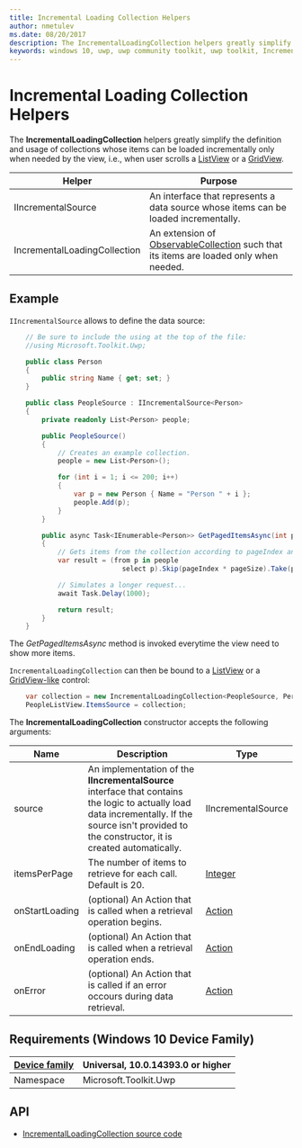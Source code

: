 ```yaml
---
title: Incremental Loading Collection Helpers
author: nmetulev
ms.date: 08/20/2017
description: The IncrementalLoadingCollection helpers greatly simplify the definition and usage of collections whose items can be loaded incrementally only when needed by the view
keywords: windows 10, uwp, uwp community toolkit, uwp toolkit, IncrementalLoadingCollection
---
```


# Incremental Loading Collection Helpers

The **IncrementalLoadingCollection** helpers greatly simplify the definition and usage of collections whose items can be loaded incrementally only when needed by the view, i.e., when user scrolls a [ListView](https://msdn.microsoft.com/library/windows/apps/windows.ui.xaml.controls.listview.aspx) or a [GridView](https://msdn.microsoft.com/library/windows/apps/windows.ui.xaml.controls.gridview.aspx).

| Helper | Purpose |
| --- | --- |
|IIncrementalSource | An interface that represents a data source whose items can be loaded incrementally. |
|IncrementalLoadingCollection | An extension of [ObservableCollection](https://msdn.microsoft.com/library/ms668604.aspx) such that its items are loaded only when needed. |

## Example
`IIncrementalSource` allows to define the data source:

```csharp
    // Be sure to include the using at the top of the file:
    //using Microsoft.Toolkit.Uwp;

    public class Person
    {
        public string Name { get; set; }
    }

    public class PeopleSource : IIncrementalSource<Person>
    {
        private readonly List<Person> people;

        public PeopleSource()
        {
            // Creates an example collection.
            people = new List<Person>();

            for (int i = 1; i <= 200; i++)
            {
                var p = new Person { Name = "Person " + i };
                people.Add(p);
            }
        }

        public async Task<IEnumerable<Person>> GetPagedItemsAsync(int pageIndex, int pageSize)
        {
            // Gets items from the collection according to pageIndex and pageSize parameters.
            var result = (from p in people
                            select p).Skip(pageIndex * pageSize).Take(pageSize);

            // Simulates a longer request...
            await Task.Delay(1000);

            return result;
        }
    }
```

The *GetPagedItemsAsync* method is invoked everytime the view need to show more items.

`IncrementalLoadingCollection` can then be bound to a [ListView](https://msdn.microsoft.com/library/windows/apps/windows.ui.xaml.controls.listview.aspx) or a [GridView-like](https://msdn.microsoft.com/library/windows/apps/windows.ui.xaml.controls.gridview.aspx) control:

```csharp
    var collection = new IncrementalLoadingCollection<PeopleSource, Person>();
    PeopleListView.ItemsSource = collection;
```

The **IncrementalLoadingCollection** constructor accepts the following arguments:

| Name | Description | Type |
| --- | --- | --- |
| source | An implementation of the **IIncrementalSource** interface that contains the logic to actually load data incrementally. If the source isn't provided to the constructor, it is created automatically. | IIncrementalSource |  
| itemsPerPage | The number of items to retrieve for each call. Default is 20. | [Integer](https://msdn.microsoft.com/library/windows/apps/System.Int32) |  
| onStartLoading | (optional) An Action that is called when a retrieval operation begins. | [Action](https://msdn.microsoft.com/library/system.action.aspx) |  
| onEndLoading | (optional) An Action that is called when a retrieval operation ends. | [Action](https://msdn.microsoft.com/library/system.action.aspx) |  
| onError | (optional) An Action that is called if an error occours during data retrieval. | [Action](https://msdn.microsoft.com/library/system.action.aspx) |  

## Requirements (Windows 10 Device Family)

| [Device family](http://go.microsoft.com/fwlink/p/?LinkID=526370) | Universal, 10.0.14393.0 or higher |
| --- | --- |
| Namespace | Microsoft.Toolkit.Uwp |

## API

* [IncrementalLoadingCollection source code](https://github.com/Microsoft/UWPCommunityToolkit/tree/master/Microsoft.Toolkit.Uwp/IncrementalLoadingCollection)


